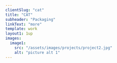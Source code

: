 ```yaml
---
clientSlug: "cat"
title: "CAT"
subheader: "Packaging"
linkText: "more"
template: work
layout1: 1up
images:
  image1:
    src: "/assets/images/projects/project2.jpg"
    alt: "picture alt 1"
---
```

